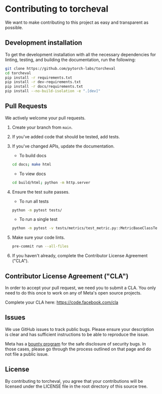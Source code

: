 # Contributing to torcheval
We want to make contributing to this project as easy and transparent as
possible.

## Development installation

To get the development installation with all the necessary dependencies for
linting, testing, and building the documentation, run the following:
```bash
git clone https://github.com/pytorch-labs/torcheval
cd torcheval
pip install -r requirements.txt
pip install -r dev-requirements.txt
pip install -r docs/requirements.txt
pip install --no-build-isolation -e ".[dev]"
```

## Pull Requests
We actively welcome your pull requests.

1. Create your branch from `main`.
2. If you've added code that should be tested, add tests.
3. If you've changed APIs, update the documentation.
    - To build docs
    ```bash
    cd docs; make html
    ```
    - To view docs
    ```bash
    cd build/html; python -m http.server
    ```
4. Ensure the test suite passes.
    - To run all tests
    ```bash
    python -m pytest tests/
    ```
    - To run a single test
    ```bash
    python -m pytest -v tests/metrics/test_metric.py::MetricBaseClassTest::test_add_state_invalid
    ```

5. Make sure your code lints.
    ```bash
    pre-commit run --all-files
    ```
6. If you haven't already, complete the Contributor License Agreement ("CLA").

## Contributor License Agreement ("CLA")
In order to accept your pull request, we need you to submit a CLA. You only need
to do this once to work on any of Meta's open source projects.

Complete your CLA here: <https://code.facebook.com/cla>

## Issues
We use GitHub issues to track public bugs. Please ensure your description is
clear and has sufficient instructions to be able to reproduce the issue.

Meta has a [bounty program](https://www.facebook.com/whitehat/) for the safe
disclosure of security bugs. In those cases, please go through the process
outlined on that page and do not file a public issue.

## License
By contributing to torcheval, you agree that your contributions will be licensed
under the LICENSE file in the root directory of this source tree.
